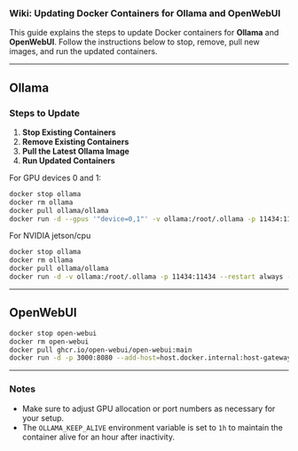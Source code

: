 ### Wiki: Updating Docker Containers for Ollama and OpenWebUI

This guide explains the steps to update Docker containers for **Ollama** and **OpenWebUI**. Follow the instructions below to stop, remove, pull new images, and run the updated containers.

---

## Ollama

### Steps to Update

1. **Stop Existing Containers**
2. **Remove Existing Containers**
3. **Pull the Latest Ollama Image**
4. **Run Updated Containers**
 
For GPU devices 0 and 1:

```bash
docker stop ollama
docker rm ollama
docker pull ollama/ollama
docker run -d --gpus '"device=0,1"' -v ollama:/root/.ollama -p 11434:11434 --restart always --name ollama1 -e OLLAMA_KEEP_ALIVE=1h ollama/ollama
```

For NVIDIA jetson/cpu

```bash
docker stop ollama
docker rm ollama
docker pull ollama/ollama
docker run -d -v ollama:/root/.ollama -p 11434:11434 --restart always --name ollama1 -e OLLAMA_KEEP_ALIVE=1h ollama/ollama
```
---

## OpenWebUI

```bash
docker stop open-webui
docker rm open-webui
docker pull ghcr.io/open-webui/open-webui:main
docker run -d -p 3000:8080 --add-host=host.docker.internal:host-gateway -v open-webui:/app/backend/data --name open-webui --restart always ghcr.io/open-webui/open-webui:main
```

---

### Notes
- Make sure to adjust GPU allocation or port numbers as necessary for your setup.
- The `OLLAMA_KEEP_ALIVE` environment variable is set to `1h` to maintain the container alive for an hour after inactivity.
